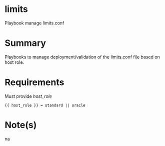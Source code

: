 limits
=======

Playbook manage limits.conf

Summary
=======

Playbooks to manage deployment/validation of the limits.conf file based on host role.

Requirements
============

Must provide *host_role*

	{{ host_role }} = standard || oracle

Note(s)
=======
na
